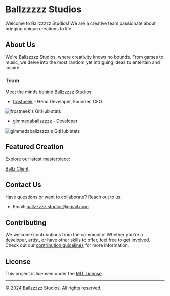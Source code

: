 # Ballzzzzz Studios

Welcome to Ballzzzzz Studios! We are a creative team passionate about bringing unique creations to life.

## About Us

We're Ballzzzzz Studios, where creativity knows no bounds. From games to music, we delve into the most random yet intriguing ideas to entertain and inspire.

### Team

Meet the minds behind Ballzzzzz Studios:

- [frostneek](https://github.com/frostneek) - Head Developer, Founder, CEO.

![frostneek's GitHub stats](https://ballzzzzz-studios.github.ios.vercel.app/api?username=frostneek&show_icons=true)
- [gimmedaballzzzzz](https://github.com/TheCrestWizard) - Developer

![gimmedaballzzzzz's GitHub stats](https://ballzzzzz-studios.github.ios.vercel.app/api?username=TheCrestWizard&show_icons=true)

## Featured Creation

Explore our latest masterpiece:

[Ballz Client](ballzzzzz-client).

## Contact Us

Have questions or want to collaborate? Reach out to us:

- Email: [ballzzzzz.studios@gmail.com](mailto:ballzzzzz.studios@gmail.com)

## Contributing

We welcome contributions from the community! Whether you're a developer, artist, or have other skills to offer, feel free to get involved. Check out our [contribution guidelines](CONTRIBUTING.md) for more information.

## License

This project is licensed under the [MIT License](LICENSE).

---

&copy; 2024 Ballzzzzz Studios. All rights reserved.
